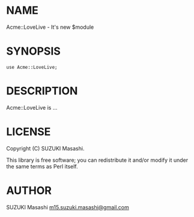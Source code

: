 # NAME

Acme::LoveLive - It's new $module

# SYNOPSIS

    use Acme::LoveLive;

# DESCRIPTION

Acme::LoveLive is ...

# LICENSE

Copyright (C) SUZUKI Masashi.

This library is free software; you can redistribute it and/or modify
it under the same terms as Perl itself.

# AUTHOR

SUZUKI Masashi <m15.suzuki.masashi@gmail.com>
